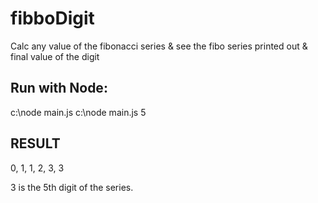# fibboDigit
Calc any value of the fibonacci series &amp; see the fibo series printed out &amp; final value of the digit
## Run with Node:
c:\node main.js <fibboDigitIndex>
c:\node main.js 5
## RESULT
0, 1, 1, 2, 3,
3
  
3 is the 5th digit of the series.
